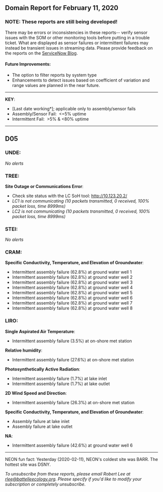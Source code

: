 ## Domain Report for February 11, 2020


### NOTE: These reports are still being developed!
There may be errors or inconsistencies in these reports-- verify sensor issues with the SOM or other monitoring tools before putting in a trouble ticket. What are displayed as sensor failures or intermittent failures may instead be transient issues in streaming data.
Please provide feedback on the reports on the [ServiceNow Blog](https://neon.service-now.com/community?id=community_blog&sys_id=9b4fbe8adbed734017ecf9041d9619be).

#### Future Improvements: 
 - The option to filter reports by system type 
 - Enhancements to detect issues based on coefficient of variation and range values are planned in the near future.

***

**KEY**:

 - [Last date working*]; applicable only to assembly/sensor fails
 - Assembly/Sensor Fail:&nbsp;&nbsp;<=5% uptime
 - Intermittent Fail:&nbsp;&nbsp;>5% & <80% uptime

***
## D05

### UNDE:

_No alerts_

### TREE:

**Site Outage or Communications Error**:
 - Check site status with the LC SoH tool: http://10.123.20.2/
 - _LC1 is not communicating (10 packets transmitted, 0 received, 100% packet loss, time 8999ms)_
 - _LC2 is not communicating (10 packets transmitted, 0 received, 100% packet loss, time 8999ms)_

### STEI:

_No alerts_

### CRAM:

**Specific Conductivity, Temperature, and Elevation of Groundwater**:
 - Intermittent assembly failure (62.8%) at ground water well 1
 - Intermittent assembly failure (62.8%) at ground water well 2
 - Intermittent assembly failure (62.8%) at ground water well 3
 - Intermittent assembly failure (62.8%) at ground water well 4
 - Intermittent assembly failure (62.8%) at ground water well 5
 - Intermittent assembly failure (62.8%) at ground water well 6
 - Intermittent assembly failure (62.8%) at ground water well 7
 - Intermittent assembly failure (62.8%) at ground water well 8

### LIRO:

**Single Aspirated Air Temperature**:
 - Intermittent assembly failure (3.5%) at on-shore met station

**Relative humidity**:
 - Intermittent assembly failure (27.6%) at on-shore met station

**Photosynthetically Active Radiation**:
 - Intermittent assembly failure (1.7%) at lake inlet
 - Intermittent assembly failure (1.7%) at lake outlet

**2D Wind Speed and Direction**:
 - Intermittent assembly failure (26.3%) at on-shore met station

**Specific Conductivity, Temperature, and Elevation of Groundwater**:
 - Assembly failure at lake inlet
 - Assembly failure at lake outlet

**NA**:
 - Intermittent assembly failure (42.6%) at ground water well 6

***
NEON fun fact: Yesterday (2020-02-11), NEON's coldest site was BARR. The hottest site was DSNY.

_To unsubscribe from these reports, please email Robert Lee at rlee@battelleecology.org. Please specify if you'd like to modify your subscription or completely unsubscribe._
